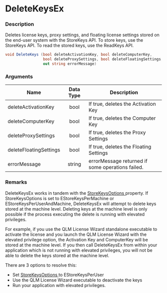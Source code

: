 # DeleteKeysEx

### Description

Deletes license keys, proxy settings, and floating license settings stored on the end-user system with the StoreKeys API. To store keys, use the StoreKeys API. To read the stored keys, use the ReadKeys API.

```csharp
void DeleteKeys (bool deleteActivationKey, bool deleteComputerKey, 
                 bool deleteProxySettings, bool deleteFloatingSettings, 
                 out string errorMessage)
```

### Arguments

| Name                   | Data Type | Description                                      |
| ---------------------- | :-------: | ------------------------------------------------ |
| deleteActivationKey    |    bool   | If true, deletes the Activation Key              |
| deleteComputerKey      |    bool   | If true, deletes the Computer Key                |
| deleteProxySettings    |    bool   | If true, deletes the Proxy Settings              |
| deleteFloatingSettings |    bool   | If true, deletes the Floating Settings           |
| errorMessage           |   string  | errorMessage returned if some operations failed. |

### Remarks

DeleteKeysEx works in tandem with the [StoreKeysOptions ](https://soraco.readme.io/reference/estorekeysoptions)property. If StoreKeysOptions is set to EStoreKeysPerMachine or EStoreKeysPerUserAndMachine, DeleteKeysEx will attempt to delete keys stored at the machine level. Deleting keys at the machine level is only possible if the process executing the delete is running with elevated privileges.

For example, if you use the QLM License Wizard standalone executable to activate the license and you launch the QLM License Wizard with the elevated privilege option, the Activation Key and ComputerKey will be stored at the machine level. If you then call DeleteKeysEx from within your application which is not running with elevated privileges, you will not be able to delete the keys stored at the machine level.

There are 3 options to resolve this:

* Set [StoreKeysOptions ](https://soraco.readme.io/reference/estorekeysoptions)to EStoreKeysPerUser
* Use the QLM License Wizard executable to deactivate the keys
* Run your application with elevated privileges.
